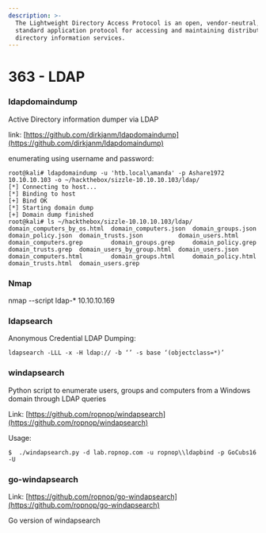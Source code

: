 ```yaml
---
description: >-
  The Lightweight Directory Access Protocol is an open, vendor-neutral, industry
  standard application protocol for accessing and maintaining distributed
  directory information services.
---
```


# 363 - LDAP

### ldapdomaindump

Active Directory information dumper via LDAP

link: [https://github.com/dirkjanm/ldapdomaindump](https://github.com/dirkjanm/ldapdomaindump)

enumerating using username and password: 

```text
root@kali# ldapdomaindump -u 'htb.local\amanda' -p Ashare1972 10.10.10.103 -o ~/hackthebox/sizzle-10.10.10.103/ldap/ 
[*] Connecting to host... 
[*] Binding to host 
[+] Bind OK 
[*] Starting domain dump 
[+] Domain dump finished 
root@kali# ls ~/hackthebox/sizzle-10.10.10.103/ldap/ 
domain_computers_by_os.html  domain_computers.json  domain_groups.json  domain_policy.json  domain_trusts.json          domain_users.html 
domain_computers.grep        domain_groups.grep     domain_policy.grep  domain_trusts.grep  domain_users_by_group.html  domain_users.json 
domain_computers.html        domain_groups.html     domain_policy.html  domain_trusts.html  domain_users.grep 
```

### Nmap

nmap --script ldap-\* 10.10.10.169 

### ldapsearch

Anonymous Credential LDAP Dumping:

`ldapsearch -LLL -x -H ldap:// -b ‘’ -s base ‘(objectclass=*)’`

###  windapsearch

Python script to enumerate users, groups and computers from a Windows domain through LDAP queries

Link: [https://github.com/ropnop/windapsearch](https://github.com/ropnop/windapsearch)

Usage: 

```text
$  ./windapsearch.py -d lab.ropnop.com -u ropnop\\ldapbind -p GoCubs16 -U
```

### go-windapsearch

Link: [https://github.com/ropnop/go-windapsearch](https://github.com/ropnop/go-windapsearch)

Go version of windapsearch



